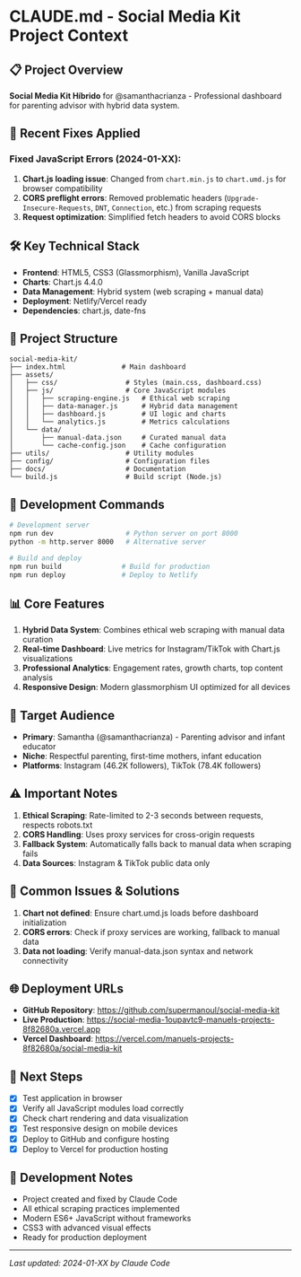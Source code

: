 # CLAUDE.md - Social Media Kit Project Context

## 📋 Project Overview
**Social Media Kit Híbrido** for @samanthacrianza - Professional dashboard for parenting advisor with hybrid data system.

## 🚀 Recent Fixes Applied
### Fixed JavaScript Errors (2024-01-XX):
1. **Chart.js loading issue**: Changed from `chart.min.js` to `chart.umd.js` for browser compatibility
2. **CORS preflight errors**: Removed problematic headers (`Upgrade-Insecure-Requests`, `DNT`, `Connection`, etc.) from scraping requests
3. **Request optimization**: Simplified fetch headers to avoid CORS blocks

## 🛠️ Key Technical Stack
- **Frontend**: HTML5, CSS3 (Glassmorphism), Vanilla JavaScript
- **Charts**: Chart.js 4.4.0
- **Data Management**: Hybrid system (web scraping + manual data)
- **Deployment**: Netlify/Vercel ready
- **Dependencies**: chart.js, date-fns

## 📁 Project Structure
```
social-media-kit/
├── index.html              # Main dashboard
├── assets/
│   ├── css/                 # Styles (main.css, dashboard.css)
│   ├── js/                  # Core JavaScript modules
│   │   ├── scraping-engine.js   # Ethical web scraping
│   │   ├── data-manager.js      # Hybrid data management
│   │   ├── dashboard.js         # UI logic and charts
│   │   └── analytics.js         # Metrics calculations
│   └── data/
│       ├── manual-data.json     # Curated manual data
│       └── cache-config.json    # Cache configuration
├── utils/                   # Utility modules
├── config/                  # Configuration files
├── docs/                    # Documentation
└── build.js                 # Build script (Node.js)
```

## 🔄 Development Commands
```bash
# Development server
npm run dev                  # Python server on port 8000
python -m http.server 8000   # Alternative server

# Build and deploy
npm run build               # Build for production
npm run deploy              # Deploy to Netlify
```

## 📊 Core Features
1. **Hybrid Data System**: Combines ethical web scraping with manual data curation
2. **Real-time Dashboard**: Live metrics for Instagram/TikTok with Chart.js visualizations
3. **Professional Analytics**: Engagement rates, growth charts, top content analysis
4. **Responsive Design**: Modern glassmorphism UI optimized for all devices

## 🎯 Target Audience
- **Primary**: Samantha (@samanthacrianza) - Parenting advisor and infant educator
- **Niche**: Respectful parenting, first-time mothers, infant education
- **Platforms**: Instagram (46.2K followers), TikTok (78.4K followers)

## ⚠️ Important Notes
1. **Ethical Scraping**: Rate-limited to 2-3 seconds between requests, respects robots.txt
2. **CORS Handling**: Uses proxy services for cross-origin requests
3. **Fallback System**: Automatically falls back to manual data when scraping fails
4. **Data Sources**: Instagram & TikTok public data only

## 🐛 Common Issues & Solutions
1. **Chart not defined**: Ensure chart.umd.js loads before dashboard initialization
2. **CORS errors**: Check if proxy services are working, fallback to manual data
3. **Data not loading**: Verify manual-data.json syntax and network connectivity

## 🌐 Deployment URLs
- **GitHub Repository**: https://github.com/supermanoul/social-media-kit
- **Live Production**: https://social-media-1oupavtc9-manuels-projects-8f82680a.vercel.app
- **Vercel Dashboard**: https://vercel.com/manuels-projects-8f82680a/social-media-kit

## 🔮 Next Steps
- [x] Test application in browser
- [x] Verify all JavaScript modules load correctly
- [x] Check chart rendering and data visualization
- [x] Test responsive design on mobile devices
- [x] Deploy to GitHub and configure hosting
- [x] Deploy to Vercel for production hosting

## 📝 Development Notes
- Project created and fixed by Claude Code
- All ethical scraping practices implemented
- Modern ES6+ JavaScript without frameworks
- CSS3 with advanced visual effects
- Ready for production deployment

---
*Last updated: 2024-01-XX by Claude Code*
